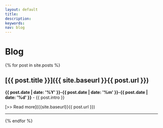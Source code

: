 ```yaml
---
layout: default
title:
description:
keywords: 
nav: blog
---
```


# Blog


{% for post in site.posts %}

<amp-img noloading width="100" height="100" alt="{{ post.title }}" layout="responsive" src="{{site.static-url}}{{ post.image }}" class="photo pull-left"></amp-img>

## [{{ post.title }}]({{ site.baseurl }}{{ post.url }})

**{{ post.date | date: '%Y' }}-{{ post.date | date: '%m' }}-{{ post.date | date: '%d' }}** -
  {{ post.intro }}

  [>> Read more]({{site.baseurl}}{{ post.url }})



  * * *

{% endfor %}
